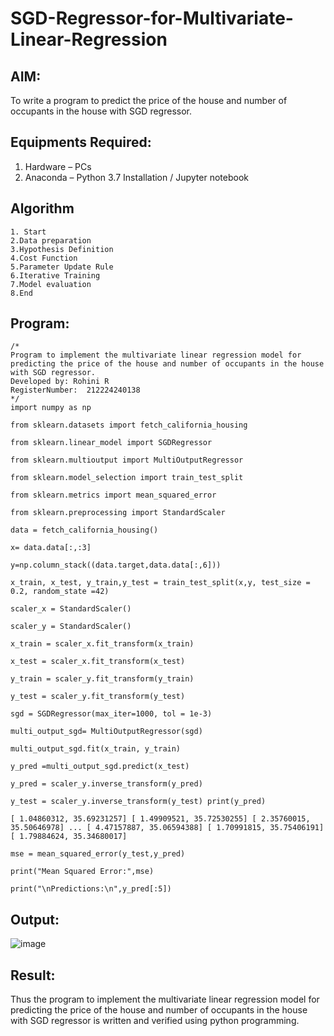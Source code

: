 # SGD-Regressor-for-Multivariate-Linear-Regression

## AIM:
To write a program to predict the price of the house and number of occupants in the house with SGD regressor.

## Equipments Required:
1. Hardware – PCs
2. Anaconda – Python 3.7 Installation / Jupyter notebook

## Algorithm
```
1. Start
2.Data preparation
3.Hypothesis Definition
4.Cost Function
5.Parameter Update Rule
6.Iterative Training
7.Model evaluation
8.End
```

## Program:
```
/*
Program to implement the multivariate linear regression model for predicting the price of the house and number of occupants in the house with SGD regressor.
Developed by: Rohini R
RegisterNumber:  212224240138
*/
import numpy as np

from sklearn.datasets import fetch_california_housing

from sklearn.linear_model import SGDRegressor

from sklearn.multioutput import MultiOutputRegressor

from sklearn.model_selection import train_test_split

from sklearn.metrics import mean_squared_error

from sklearn.preprocessing import StandardScaler

data = fetch_california_housing()

x= data.data[:,:3]

y=np.column_stack((data.target,data.data[:,6]))

x_train, x_test, y_train,y_test = train_test_split(x,y, test_size = 0.2, random_state =42)

scaler_x = StandardScaler()

scaler_y = StandardScaler()

x_train = scaler_x.fit_transform(x_train)

x_test = scaler_x.fit_transform(x_test)

y_train = scaler_y.fit_transform(y_train)

y_test = scaler_y.fit_transform(y_test)

sgd = SGDRegressor(max_iter=1000, tol = 1e-3)

multi_output_sgd= MultiOutputRegressor(sgd)

multi_output_sgd.fit(x_train, y_train)

y_pred =multi_output_sgd.predict(x_test)

y_pred = scaler_y.inverse_transform(y_pred)

y_test = scaler_y.inverse_transform(y_test) print(y_pred)

[ 1.04860312, 35.69231257] [ 1.49909521, 35.72530255] [ 2.35760015, 35.50646978] ... [ 4.47157887, 35.06594388] [ 1.70991815, 35.75406191] [ 1.79884624, 35.34680017]

mse = mean_squared_error(y_test,y_pred)

print("Mean Squared Error:",mse)

print("\nPredictions:\n",y_pred[:5])
```

## Output:
![image](https://github.com/user-attachments/assets/5b8b93ba-14f9-4018-8acd-81202d6eb965)




## Result:
Thus the program to implement the multivariate linear regression model for predicting the price of the house and number of occupants in the house with SGD regressor is written and verified using python programming.
